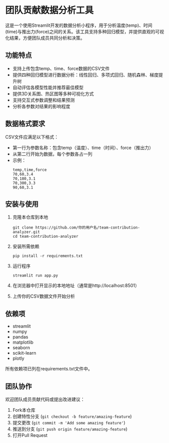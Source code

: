 # 团队贡献数据分析工具

这是一个使用Streamlit开发的数据分析小程序，用于分析温度(temp)、时间(time)与推出力(force)之间的关系。该工具支持多种回归模型，并提供直观的可视化结果，方便团队成员共同分析和决策。

## 功能特点

- 支持上传包含temp、time、force数据的CSV文件
- 提供四种回归模型进行数据分析：线性回归、多项式回归、随机森林、梯度提升树
- 自动评估各模型性能并推荐最佳模型
- 提供3D关系图、热区图等多种可视化方式
- 支持交互式参数调整和结果预测
- 分析各参数对结果的影响程度

## 数据格式要求

CSV文件应满足以下格式：
- 第一行为参数名称：包含temp（温度）、time（时间）、force（推出力）
- 从第二行开始为数据，每个参数各占一列
- 示例：
  ```
  temp,time,force
  70,60,3.4
  70,180,3.1
  70,300,3.3
  90,60,3.1
  ```

## 安装与使用

1. 克隆本仓库到本地
   ```
   git clone https://github.com/你的用户名/team-contribution-analyzer.git
   cd team-contribution-analyzer
   ```

2. 安装所需依赖
   ```
   pip install -r requirements.txt
   ```

3. 运行程序
   ```
   streamlit run app.py
   ```

4. 在浏览器中打开显示的本地地址（通常是http://localhost:8501）

5. 上传你的CSV数据文件开始分析

## 依赖项

- streamlit
- numpy
- pandas
- matplotlib
- seaborn
- scikit-learn
- plotly

所有依赖项已列在requirements.txt文件中。

## 团队协作

欢迎团队成员贡献代码或提出改进建议：
1. Fork本仓库
2. 创建特性分支 (`git checkout -b feature/amazing-feature`)
3. 提交更改 (`git commit -m 'Add some amazing feature'`)
4. 推送到分支 (`git push origin feature/amazing-feature`)
5. 打开Pull Request
    
